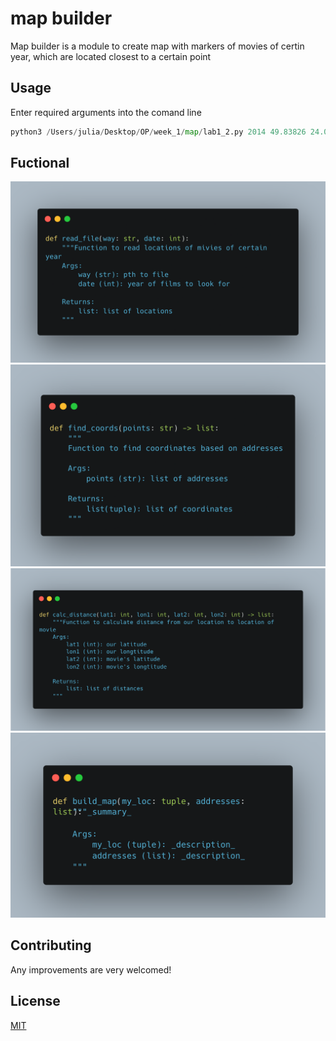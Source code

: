 # map builder

Map builder is a module to create map with markers of movies of certin year, which are located closest to a certain point

## Usage

Enter required arguments into the comand line

```python
python3 /Users/julia/Desktop/OP/week_1/map/lab1_2.py 2014 49.83826 24.02324 'path to file with films'
```

## Fuctional

![My Image](images/carbon.png)
![My Image](images/carbon1.png)
![My Image](images/carbon2.png)
![My Image](images/carbon3.png)

## Contributing

Any improvements are very welcomed!

## License

[MIT](https://choosealicense.com/licenses/mit/)